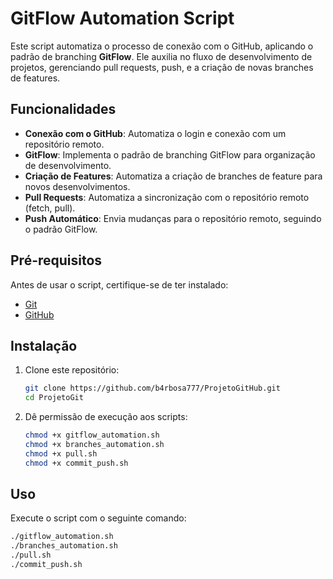 # GitFlow Automation Script

Este script automatiza o processo de conexão com o GitHub, aplicando o padrão de branching **GitFlow**. Ele auxilia no fluxo de desenvolvimento de projetos, gerenciando pull requests, push, e a criação de novas branches de features.

## Funcionalidades

- **Conexão com o GitHub**: Automatiza o login e conexão com um repositório remoto.
- **GitFlow**: Implementa o padrão de branching GitFlow para organização de desenvolvimento.
- **Criação de Features**: Automatiza a criação de branches de feature para novos desenvolvimentos.
- **Pull Requests**: Automatiza a sincronização com o repositório remoto (fetch, pull).
- **Push Automático**: Envia mudanças para o repositório remoto, seguindo o padrão GitFlow.

## Pré-requisitos

Antes de usar o script, certifique-se de ter instalado:

- [Git](https://git-scm.com/) 
- [GitHub ](https://github.com/)

## Instalação

1. Clone este repositório:

    ```bash
    git clone https://github.com/b4rbosa777/ProjetoGitHub.git
    cd ProjetoGit
    ```

2. Dê permissão de execução aos scripts:

    ```bash
    chmod +x gitflow_automation.sh
    chmod +x branches_automation.sh
    chmod +x pull.sh
    chmod +x commit_push.sh
    ```

## Uso

Execute o script com o seguinte comando:

```bash
./gitflow_automation.sh
./branches_automation.sh
./pull.sh
./commit_push.sh